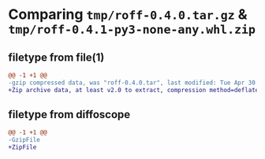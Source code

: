 # Comparing `tmp/roff-0.4.0.tar.gz` & `tmp/roff-0.4.1-py3-none-any.whl.zip`

## filetype from file(1)

```diff
@@ -1 +1 @@
-gzip compressed data, was "roff-0.4.0.tar", last modified: Tue Apr 30 13:55:41 2024, max compression
+Zip archive data, at least v2.0 to extract, compression method=deflate
```

## filetype from diffoscope

```diff
@@ -1 +1 @@
-GzipFile
+ZipFile
```

